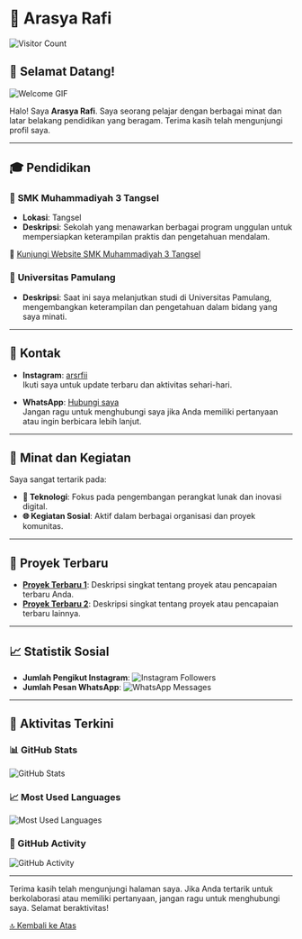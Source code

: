 # 🌟 Arasya Rafi

![Visitor Count](https://profile-counter.glitch.me/GetSya/count.svg) <!-- Badge pengunjung -->

## 🎉 Selamat Datang!

![Welcome GIF](https://i.pinimg.com/originals/c2/ce/2d/c2ce2d82a11c90b05ad4abd796ef2fff.gif) <!-- GIF animasi -->

Halo! Saya **Arasya Rafi**. Saya seorang pelajar dengan berbagai minat dan latar belakang pendidikan yang beragam. Terima kasih telah mengunjungi profil saya. 

---

## 🎓 Pendidikan

### 📘 **SMK Muhammadiyah 3 Tangsel**
- **Lokasi**: Tangsel
- **Deskripsi**: Sekolah yang menawarkan berbagai program unggulan untuk mempersiapkan keterampilan praktis dan pengetahuan mendalam.

🔗 [Kunjungi Website SMK Muhammadiyah 3 Tangsel](https://muhtiga.sch.id)

### 📙 **Universitas Pamulang**
- **Deskripsi**: Saat ini saya melanjutkan studi di Universitas Pamulang, mengembangkan keterampilan dan pengetahuan dalam bidang yang saya minati.

---

## 📱 Kontak

- **Instagram**: [arsrfii](https://instagram.com/arsrfii)  
  Ikuti saya untuk update terbaru dan aktivitas sehari-hari.

- **WhatsApp**: [Hubungi saya](https://wa.me/6288214772441)  
  Jangan ragu untuk menghubungi saya jika Anda memiliki pertanyaan atau ingin berbicara lebih lanjut.

---

## 🚀 Minat dan Kegiatan

Saya sangat tertarik pada:
- **🔧 Teknologi**: Fokus pada pengembangan perangkat lunak dan inovasi digital.
- **🌐 Kegiatan Sosial**: Aktif dalam berbagai organisasi dan proyek komunitas.

---

## 🌟 Proyek Terbaru

- **[Proyek Terbaru 1](#)**: Deskripsi singkat tentang proyek atau pencapaian terbaru Anda.
- **[Proyek Terbaru 2](#)**: Deskripsi singkat tentang proyek atau pencapaian terbaru lainnya.

---

## 📈 Statistik Sosial

- **Jumlah Pengikut Instagram**: ![Instagram Followers](https://img.shields.io/badge/Instagram-5000_followers-blue) <!-- Ganti dengan badge pengikut Instagram aktual -->
- **Jumlah Pesan WhatsApp**: ![WhatsApp Messages](https://img.shields.io/badge/WhatsApp-Messages_received-green) <!-- Ganti dengan badge jumlah pesan WhatsApp jika diinginkan -->

---

## 🔄 Aktivitas Terkini

### 📊 GitHub Stats
<!-- Menggunakan GitHub Readme Stats untuk menunjukkan aktivitas GitHub -->
![GitHub Stats](https://github-readme-stats.vercel.app/api?username=GetSya&show_icons=true&hide_title=true&count_private=true&include_all_commits=true&hide=prs&theme=radical)

### 📈 Most Used Languages
<!-- Menggunakan GitHub Readme Stats untuk menunjukkan bahasa pemrograman yang sering digunakan -->
![Most Used Languages](https://github-readme-stats.vercel.app/api/top-langs/?username=GetSya&layout=compact&theme=radical)

### 🚀 GitHub Activity
<!-- Badge aktivitas GitHub yang menunjukkan komit terbaru -->
![GitHub Activity](https://activity-graph.herokuapp.com/graph?username=GetSya&theme=github)

---

Terima kasih telah mengunjungi halaman saya. Jika Anda tertarik untuk berkolaborasi atau memiliki pertanyaan, jangan ragu untuk menghubungi saya. Selamat beraktivitas!

[🔝 Kembali ke Atas](#arsaya-rafi)

